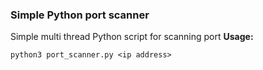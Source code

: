 ### Simple Python port scanner

Simple multi thread Python script for scanning port
**Usage:** 
```
python3 port_scanner.py <ip address>
```
